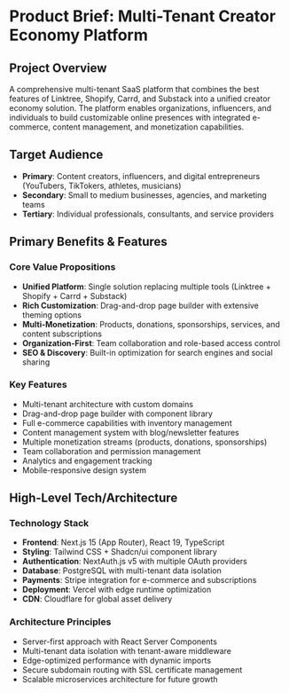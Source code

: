 # Product Brief: Multi-Tenant Creator Economy Platform

## Project Overview

A comprehensive multi-tenant SaaS platform that combines the best features of Linktree, Shopify, Carrd, and Substack into a unified creator economy solution. The platform enables organizations, influencers, and individuals to build customizable online presences with integrated e-commerce, content management, and monetization capabilities.

## Target Audience

- **Primary**: Content creators, influencers, and digital entrepreneurs (YouTubers, TikTokers, athletes, musicians)
- **Secondary**: Small to medium businesses, agencies, and marketing teams
- **Tertiary**: Individual professionals, consultants, and service providers

## Primary Benefits & Features

### Core Value Propositions
- **Unified Platform**: Single solution replacing multiple tools (Linktree + Shopify + Carrd + Substack)
- **Rich Customization**: Drag-and-drop page builder with extensive theming options
- **Multi-Monetization**: Products, donations, sponsorships, services, and content subscriptions
- **Organization-First**: Team collaboration and role-based access control
- **SEO & Discovery**: Built-in optimization for search engines and social sharing

### Key Features
- Multi-tenant architecture with custom domains
- Drag-and-drop page builder with component library
- Full e-commerce capabilities with inventory management
- Content management system with blog/newsletter features
- Multiple monetization streams (products, donations, sponsorships)
- Team collaboration and permission management
- Analytics and engagement tracking
- Mobile-responsive design system

## High-Level Tech/Architecture

### Technology Stack
- **Frontend**: Next.js 15 (App Router), React 19, TypeScript
- **Styling**: Tailwind CSS + Shadcn/ui component library
- **Authentication**: NextAuth.js v5 with multiple OAuth providers
- **Database**: PostgreSQL with multi-tenant data isolation
- **Payments**: Stripe integration for e-commerce and subscriptions
- **Deployment**: Vercel with edge runtime optimization
- **CDN**: Cloudflare for global asset delivery

### Architecture Principles
- Server-first approach with React Server Components
- Multi-tenant data isolation with tenant-aware middleware
- Edge-optimized performance with dynamic imports
- Secure subdomain routing with SSL certificate management
- Scalable microservices architecture for future growth
